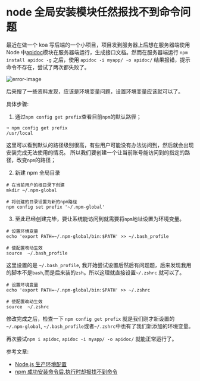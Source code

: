 # node 全局安装模块任然报找不到命令问题

最近在做一个 koa 写后端的一个小项目，项目发到服务器上后想在服务器端使用 Node 中[apidoc](http://apidocjs.com/)模块在服务器端运行，生成接口文档。然而在服务器端运行 `npm install apidoc -g` 之后，使用 `apidoc -i myapp/ -o apidoc/` 结果报错，提示命令不存在，尝试了两次都失败了。

![error-image](https://user-gold-cdn.xitu.io/2019/2/1/168a4db6a7712d98?w=838&h=518&f=png&s=77072)

后来搜了一些资料发现，应该是环境变量问题，设置环境变量应该就可以了。

具体步骤:

1. 通过`npm config get prefix`查看目前`npm`的默认路径；

```shell
➜ npm config get prefix
/usr/local
```

这里可以看到默认的路径级别很高，有些用户可能没有办法访问到，然后就会出现安装完成无法使用的情况。
所以我们要创建一个让当前账号能访问到的指定的路径，改变`npm`的路径；

2. 新建 npm 全局目录

```shell
# 在当前用户的根目录下创建
mkdir ~/.npm-global

# 将创建的目录设置为新的npm路径
npm config set prefix '~/.npm-global'
```

3. 至此已经创建完毕，要让系统能访问到就需要将`npm`地址设置为环境变量。

```shell
# 设置环境变量
echo 'export PATH=~/.npm-global/bin:$PATH' >> ~/.bash_profile

# 使配置改动生效
source  ~/.bash_profile
```

这里设置的是 `~/.bash_profile`, 我开始尝试设置后然后有问题题，后来发现我用的脚本不是`bash`,而是后来装的`zsh`。所以这理就直接设置`~/.zshrc` 就可以了。

```shell
# 设置环境变量
echo 'export PATH=~/.npm-global/bin:$PATH' >> ~/.zshrc

# 使配置改动生效
source  ~/.zshrc
```

修改完成之后，检查一下 `npm config get prefix` 就是我们刚才新设置的 `~/.npm-global`, `~/.bash_profile`或者`~/.zshrc`中也有了我们新添加的环境变量。

再次尝试`npm i apidoc`, `apidoc -i myapp/ -o apidoc/` 就能正常运行了。

参考文章:

- [Node.js 生产环境配置](https://yq.aliyun.com/articles/462733)
- [npm 成功安装命令后,执行时却报找不到命令](https://blog.csdn.net/wirelessqa/article/details/53393248)
